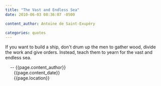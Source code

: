 ```yaml
---
title: "The Vast and Endless Sea"
date: 2010-06-03 08:36:07 -0500

content_author: Antoine de Saint-Exupéry

categories: quotes
---
```


 If you want to build a ship, don't drum up the men to gather wood,
 divide the work and give orders. Instead, teach them to yearn for 
 the vast and endless sea.

&nbsp;&nbsp;&nbsp;&nbsp;-- {{page.content_author}} <br>
&nbsp;&nbsp;&nbsp;&nbsp;&nbsp;&nbsp;&nbsp;{{page.content_date}} <br>
&nbsp;&nbsp;&nbsp;&nbsp;&nbsp;&nbsp;&nbsp;{{page.location}}

